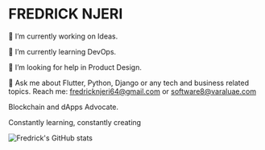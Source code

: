 # FREDRICK NJERI
🔭 I’m currently working on Ideas.

🌱 I’m currently learning DevOps.

🤔 I’m looking for help in Product Design.

💬 Ask me about Flutter, Python, Django or any tech and business related topics.
  Reach me: fredricknjeri64@gmail.com or software8@varaluae.com
  
  Blockchain and dApps Advocate.


Constantly learning, constantly creating

![Fredrick's GitHub stats](https://github-readme-stats.vercel.app/api?username=Fredricknjeri&show_icons=true&theme=radical)
<!-- [![Top Langs](https://github-readme-stats.vercel.app/api/top-langs/?username=Fredricknjeri)] -->
